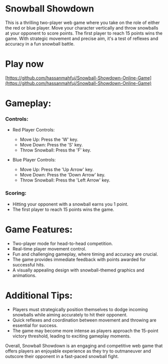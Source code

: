 # Snowball Showdown
This is a thrilling two-player web game where you take on the role of either the red or blue player. Move your character vertically and throw snowballs at your opponent to score points. The first player to reach 15 points wins the game. With strategic movement and precise aim, it's a test of reflexes and accuracy in a fun snowball battle.

# Play now
[https://github.com/hassanmahfuj/Snowball-Showdown-Online-Game](https://github.com/hassanmahfuj/Snowball-Showdown-Online-Game)

# Gameplay:
### Controls:
- Red Player Controls:

  - Move Up: Press the 'W' key.
  - Move Down: Press the 'S' key.
  - Throw Snowball: Press the 'F' key.

- Blue Player Controls:

  - Move Up: Press the 'Up Arrow' key.
  - Move Down: Press the 'Down Arrow' key.
  - Throw Snowball: Press the 'Left Arrow' key.

### Scoring:
- Hitting your opponent with a snowball earns you 1 point.
- The first player to reach 15 points wins the game.

# Game Features:
- Two-player mode for head-to-head competition.
- Real-time player movement control.
- Fun and challenging gameplay, where timing and accuracy are crucial.
- The game provides immediate feedback with points awarded for successful hits.
- A visually appealing design with snowball-themed graphics and animations.

# Additional Tips:
- Players must strategically position themselves to dodge incoming snowballs while aiming accurately to hit their opponent.
- Quick reflexes and coordination between movement and throwing are essential for success.
- The game may become more intense as players approach the 15-point victory threshold, leading to exciting gameplay moments.

Overall, Snowball Showdown is an engaging and competitive web game that offers players an enjoyable experience as they try to outmaneuver and outscore their opponent in a fast-paced snowball fight.
